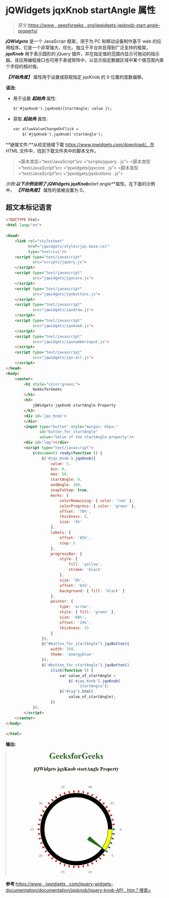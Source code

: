 # jQWidgets jqxKnob startAngle 属性

> 原文:[https://www . geesforgeks . org/jqwidgets-jqxknob-start angle-property/](https://www.geeksforgeeks.org/jqwidgets-jqxknob-startangle-property/)

***jQWidgets*** 是一个 JavaScript 框架，用于为 PC 和移动设备制作基于 web 的应用程序。它是一个非常强大、优化、独立于平台并且得到广泛支持的框架。 ***jqxKnob*** 用于表示圆形的 jQuery 插件，并在指定值的范围内显示可拖动的指示器。该应用编程接口也可用于表或矩阵中，以显示指定数据区域中某个值范围内某个字段的相对值。

***【开始角度】*** 属性用于设置或获取指定 jqxKnob 的 0 位置的度数偏移。

**语法:**

*   用于设置 ***起始角*** 属性:

    ```html
    $('#jqxKnob').jqxKnob({startAngle: value });
    ```

*   获取 ***起始角*** 属性:

    ```html
    var allowValueChangeOnClick = 
        $('#jqxKnob').jqxKnob('startAngle');
    ```

**链接文件:**从给定链接下载 https://www.jqwidgets.com/download/。在 HTML 文件中，找到下载文件夹中的脚本文件。

> <link rel="”stylesheet”" href="”jqwidgets/styles/jqx.base.css”" type="”text/css”">
> <脚本类型=“text/JavaScript”src =“scripts/jquery . js”></script>
> <脚本类型=“text/JavaScript”src =“jqwidgets/jqxcore . js”></script>
> <脚本类型=“text/JavaScript”src =“jqwidgets/jqxbuttons . js”>

**示例:**以下示例说明了 jQWidgets jqxKnob***start angle***属性。在下面的示例中， ***【开始角度】*** 属性的值被设置为 0。

## 超文本标记语言

```html
<!DOCTYPE html>
<html lang="en">

<head>
    <link rel="stylesheet" 
          href="jqwidgets/styles/jqx.base.css" 
          type="text/css"/>
    <script type="text/javascript" 
            src="scripts/jquery.js">
    </script>
    <script type="text/javascript" 
            src="jqwidgets/jqxcore.js">
    </script>
    <script type="text/javascript" 
            src="jqwidgets/jqxbuttons.js">
    </script>
    <script type="text/javascript" 
            src="jqwidgets/jqxdraw.js">
    </script>
    <script type="text/javascript" 
            src="jqwidgets/jqxknob.js">
    </script>
    <script type="text/javascript" 
            src="jqwidgets/jqxnumberinput.js">
    </script>
    <script type="text/javascript" 
            src="jqwidgets/jqx-all.js">
    </script>
</head>
<body>
    <center>
        <h1 style="color:green;">
            GeeksforGeeks
        </h1>
        <h3>
            jQWidgets jqxKnob startAngle Property
        </h3>
        <div id='jqx_Knob'>
        </div>
        <input type="button" style="margin: 65px;" 
               id="button_for_startAngle"
               value="Value of the startAngle property"/>
        <div id="log"></div>
        <script type="text/javascript">
            $(document).ready(function () {
                $('#jqx_Knob').jqxKnob({
                    value: 5,
                    min: 0,
                    max: 50,
                    startAngle: 0,
                    endAngle: 360,
                    snapToStep: true,
                    marks: {
                        colorRemaining: { color: 'red' },
                        colorProgress: { color: 'green' },
                        offset: '70%',
                        thickness: 5,
                        size: '4%'
                    },
                    labels: {
                        offset: '85%',
                        step: 5
                    },
                    progressBar: {
                        style: {
                            fill: 'yellow',
                            stroke: 'black'
                        },
                        size: '8%',
                        offset: '61%',
                        background: { fill: 'black' }
                    },
                    pointer: {
                        type: 'arrow',
                        style: { fill: 'green' },
                        size: '68%',
                        offset: '29%',
                        thickness: 15
                    }
                });
                $("#button_for_startAngle").jqxButton({
                    width: 350,
                    theme: 'energyblue'
                });
                $('#button_for_startAngle').jqxButton().
                    click(function () {
                        var value_of_startAngle =
                            $('#jqx_Knob').jqxKnob(
                                'startAngle');
                        $("#log").html(
                            value_of_startAngle);
                    })
            });
        </script>
    </center>
</body>

</html>
```

**输出:**

![](img/1eaf8ddaf7da2f8775918e4baad8e7f1.png)

**参考:**[https://www . jqwidgets . com/jquery-widgets-documentation/documentation/jqxknob/jquery-knob-API . htm？搜索=](https://www.jqwidgets.com/jquery-widgets-documentation/documentation/jqxknob/jquery-knob-api.htm?search=)